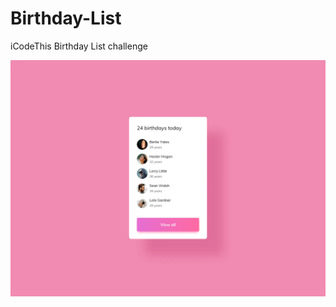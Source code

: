 # Birthday-List
iCodeThis Birthday List challenge

![Design preview for the Birthday list challenge](design.webp)